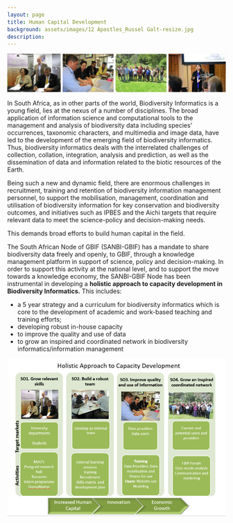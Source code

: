```yaml
---
layout: page
title: Human Capital Development
background: assets/images/12 Apostles_Russel Galt-resize.jpg
description: 
---
```

![Banner](assets/images/HCD2.jpg)

In South Africa, as in other parts of the world, Biodiversity Informatics is a young field, lies at the nexus of a number of disciplines. The broad application of information science and computational tools to the management and analysis of biodiversity data including species’ occurrences, taxonomic characters, and multimedia and image data, have led to the development of the emerging field of biodiversity informatics.  Thus, biodiversity informatics deals with the interrelated challenges of collection, collation, integration, analysis and prediction, as well as the dissemination of data and information related to the biotic resources of the Earth.
  
Being such a new and dynamic field, there are enormous challenges in recruitment, training and retention of biodiversity information management personnel, to
support the mobilisation, management, coordination and utilisation of biodiversity information for key conservation and biodiversity outcomes, and initiatives
such as IPBES and the Aichi targets that require relevant data to meet the science-policy and decision-making needs.

This demands broad efforts to build human capital in the field.

The South African Node of GBIF (SANBI-GBIF) has a mandate to share biodiversity data freely and openly, to GBIF, through a knowledge management platform in support 
of science, policy and decision-making.  In order to support this activity at the national level, and to support the move towards a knowledge economy, 
the SANBI-GBIF Node has been instrumental in developing a **holistic approach to capacity development in Biodiversity Informatics.**  This includes: 


- a 5 year strategy and a curriculum for biodiversity informatics which is core to the development of academic and work-based teaching and training efforts;
- developing robust in-house capacity
- to improve the quality and use of data
- to grow an inspired and coordinated network in biodiversity informatics/information management

![Holistic Approach to Capacity Development](assets/images/Holistic.jpg)
  




